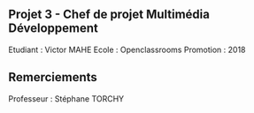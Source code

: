 ## Projet 3 - Chef de projet Multimédia Développement
Etudiant : Victor MAHE
Ecole : Openclassrooms
Promotion : 2018

## Remerciements
Professeur : Stéphane TORCHY